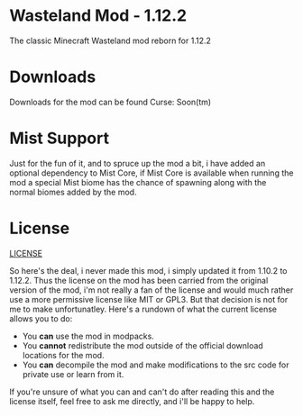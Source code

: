 # Wasteland Mod - 1.12.2
The classic Minecraft Wasteland mod reborn for 1.12.2

# Downloads
Downloads for the mod can be found Curse: Soon(tm)

# Mist Support
Just for the fun of it, and to spruce up the mod a bit, i have added an optional dependency to Mist Core, if Mist Core is available when running the
mod a special Mist biome has the chance of spawning along with the normal biomes added by the mod.

# License
[LICENSE](LICENSE.MD)

So here's the deal, i never made this mod, i simply updated it from 1.10.2 to 1.12.2. Thus the license on the mod has been carried from
the original version of the mod, i'm not really a fan of the license and would much rather use a more permissive license like MIT or GPL3. 
But that decision is not for me to make unfortunatley. Here's a rundown of what the current license allows you to do:

* You **can** use the mod in modpacks.
* You **cannot** redistribute the mod outside of the official download locations for the mod.
* You **can** decompile the mod and make modifications to the src code for private use or learn from it.

If you're unsure of what you can and can't do after reading this and the license itself, feel free to ask me directly, and i'll be happy
to help.
